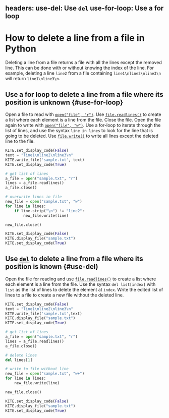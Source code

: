headers:
  use-del: Use `del`
  use-for-loop: Use a for loop
---
# How to delete a line from a file in Python
Deleting a line from a file returns a file with all the lines except the removed line. This can be done with or without knowing the index of the line. For example, deleting a line `line2` from a file containing `line1\nline2\nline3\n` will return `line1\nline3\n`.

## Use a for loop to delete a line from a file where its position is unknown {#use-for-loop}
Open a file to read with [`open("file", "r")`](kite-sym:builtins.open). Use [`file.readlines()`](kite-sym:builtins.file.readlines) to create a list where each element is a line from the file. Close the file. Open the file again to write with [`open("file", "w")`](kite-sym:builtins.open). Use a for-loop to iterate through the list of lines, and use the syntax `line in lines` to look for the line that is going to be deleted. Use [`file.write()`](kite-sym:builtins.file.write) to write all lines except the deleted line to the file.

```python
KITE.set_display_code(False)
text = "line1\nline2\nline3\n"
KITE.write_file('sample.txt', text)
KITE.set_display_code(True)

# get list of lines
a_file = open("sample.txt", "r")
lines = a_file.readlines()
a_file.close()

# overwrite lines in file
new_file = open("sample.txt", "w")
for line in lines:
    if line.strip("\n") != "line2":
        new_file.write(line)

new_file.close()

KITE.set_display_code(False)
KITE.display_file("sample.txt")
KITE.set_display_code(True)
```
## Use [`del`](kite-symbuiltins.del) to delete a line from a file where its position is known {#use-del)
Open the file for reading and use [`file.readlines()`](kite-sym:builtins.file.readlines) to create a list where each element is a line from the file. Use the syntax `del list[index]` with `list` as the list of lines to delete the element at `index`. Write the edited list of lines to a file to create a new file without the deleted line.

```python
KITE.set_display_code(False)
text = "line1\nline2\nline3\n"
KITE.write_file('sample.txt',text)
KITE.display_file("sample.txt")
KITE.set_display_code(True)

# get list of lines
a_file = open("sample.txt", "r")
lines = a_file.readlines()
a_file.close()

# delete lines
del lines[1]

# write to file without line
new_file = open("sample.txt", "w+")
for line in lines:
    new_file.write(line)

new_file.close()

KITE.set_display_code(False)
KITE.display_file("sample.txt")
KITE.set_display_code(True)
```
